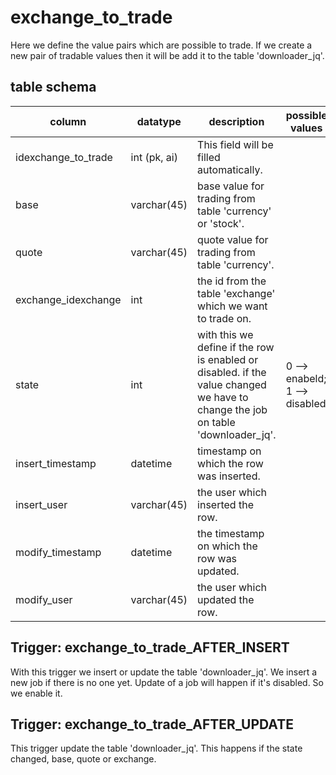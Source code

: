 # exchange_to_trade
Here we define the value pairs which are possible to trade. If we create a new
pair of tradable values then it will be add it to the table 'downloader_jq'.

## table schema

| column | datatype | description | possible values |
| ------ | -------- | ----------- | --------------- |
| idexchange_to_trade | int (pk, ai) | This field will be filled automatically. |  |
| base | varchar(45) | base value for trading from table 'currency' or 'stock'. |  |
| quote | varchar(45) | quote value for trading from table 'currency'. |  |
| exchange_idexchange | int | the id from the table 'exchange' which we want to trade on. |  |
| state | int | with this we define if the row is enabled or disabled. if the value changed we have to change the job on table 'downloader_jq'. | 0 --> enabeld; 1 --> disabled |
| insert_timestamp | datetime | timestamp on which the row was inserted. |  |
| insert_user | varchar(45) | the user which inserted the row. |  |
| modify_timestamp | datetime | the timestamp on which the row was updated. |  |
| modify_user | varchar(45) | the user which updated the row. |  |


## Trigger: exchange_to_trade_AFTER_INSERT
With this trigger we insert or update the table 'downloader_jq'. We insert a
new job if there is no one yet. Update of a job will happen if it's disabled. So
we enable it.

## Trigger: exchange_to_trade_AFTER_UPDATE
This trigger update the table 'downloader_jq'. This happens if the state
changed, base, quote or exchange.
